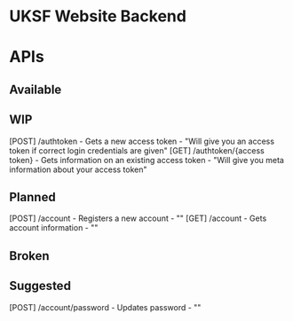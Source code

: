 # UKSF Website Backend

# APIs
## Available

## WIP
[POST] /authtoken - Gets a new access token - "Will give you an access token if correct login credentials are given"
[GET] /authtoken/{access token} - Gets information on an existing access token - "Will give you meta information about your access token"

## Planned
[POST] /account - Registers a new account - ""
[GET] /account - Gets account information - ""
## Broken

## Suggested
[POST] /account/password - Updates password - ""
